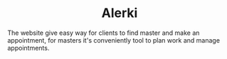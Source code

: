 <p align="center">
  <h1 align="center">Alerki</h1>
</p>

The website give easy way for clients to find master and make an appointment, for masters it's conveniently tool to plan work and manage appointments.
